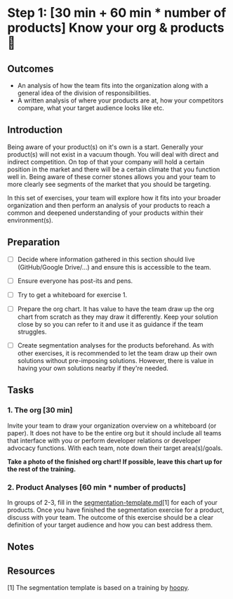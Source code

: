 # Step 1: [30 min + 60 min * number of products] Know your org & products 🧐

## Outcomes

- An analysis of how the team fits into the organization along with a general idea of the division of responsibilities.
- A written analysis of where your products are at, how your competitors compare, what your target audience looks like etc.

## Introduction

Being aware of your product(s) on it's own is a start. Generally your product(s) will not exist in a vacuum though. You will deal with direct and indirect competition. On top of that your company will hold a certain position in the market and there will be a certain climate that you function well in. Being aware of these corner stones allows you and your team to more clearly see segments of the market that you should be targeting.

In this set of exercises, your team will explore how it fits into your broader organization and then perform an analysis of your products to reach a common and deepened understanding of your products within their environment(s).

## Preparation

- [ ] Decide where information gathered in this section should live (GitHub/Google Drive/...) and ensure this is accessible to the team.
- [ ] Ensure everyone has post-its and pens.
- [ ] Try to get a whiteboard for exercise 1.
- [ ] Prepare the org chart. It has value to have the team draw up the org chart from scratch as they may draw it differently. Keep your solution close by so you can refer to it and use it as guidance if the team struggles.
- [ ] Create segmentation analyses for the products beforehand. As with other exercises, it is recommended to let the team draw up their own solutions without pre-imposing solutions. However, there is value in having your own solutions nearby if they're needed.


## Tasks

### 1. The org [30 min]

Invite your team to draw your organization overview on a whiteboard (or paper). It does not have to be the entire org but it should include all teams that interface with you or perform developer relations or developer advocacy functions. With each team, note down their target area(s)/goals.

**Take a photo of the finished org chart! If possible, leave this chart up for the rest of the training.**

### 2. Product Analyses [60 min * number of products]

In groups of 2-3, fill in the [segmentation-template.md](segmentation-template.md)[1] for each of your products. Once you have finished the segmentation exercise for a product, discuss with your team. The outcome of this exercise should be a clear definition of your target audience and how you can best address them.

## Notes

## Resources

[1] The segmentation template is based on a training by [hoopy](https://hoopy.io/).
